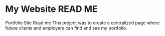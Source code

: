 # My Website READ ME

Portfolio Site Read me
This project was to create a centralized page where future clients and employers can find and see my portfolio. 

